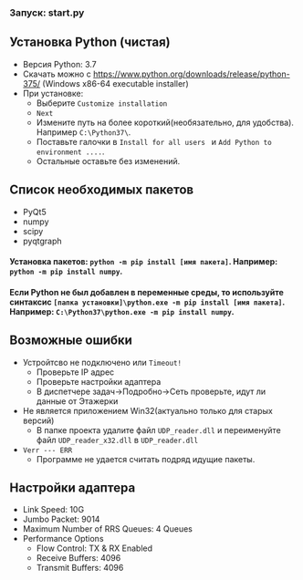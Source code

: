 ### Запуск: start.py

## Установка Python (чистая)

- Версия Python: 3.7 
- Скачать можно с https://www.python.org/downloads/release/python-375/ (Windows x86-64 executable installer)
- При установке:
    - Выберите `Customize installation`
    - `Next`
    - Измените путь на более короткий(необязательно, для удобства). Например `C:\Python37\`.
    - Поставьте галочки в `Install for all users ` и `Add Python to environment ....`. 
    - Остальные оставьте без изменений.

## Список необходимых пакетов


- PyQt5
- numpy
- scipy
- pyqtgraph

#### Установка пакетов: `python -m pip install [имя пакета]`. Например: `python -m pip install numpy`. 
#### Если Python не был добавлен в переменные среды, то используйте синтаксис `[папка установки]\python.exe -m pip install [имя пакета]`. Например: `C:\Python37\python.exe -m pip install numpy`.



## Возможные ошибки
- Устройтсво не подключено или `Timeout!`
    - Проверьте IP адрес
    - Проверьте настройки адаптера
    - В диспетчере задач->Подробно->Сеть проверьте, идут ли данные от Этажерки
- Не является приложением Win32(актуально только для старых версий)
    - В папке проекта  удалите файл `UDP_reader.dll` и   переименуйте файл  `UDP_reader_x32.dll` в `UDP_reader.dll`
- `Verr --- ERR` 
    - Программе не удается считать подряд идущие пакеты.   

## Настройки адаптера

- Link Speed:   10G
- Jumbo Packet: 9014
- Maximum Number of RRS Queues: 4 Queues 
- Performance Options
    - Flow Control:  TX & RX Enabled
    - Receive Buffers: 4096
    - Transmit Buffers:  4096



